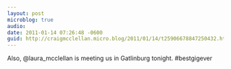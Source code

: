```yaml
---
layout: post
microblog: true
audio: 
date: 2011-01-14 07:26:48 -0600
guid: http://craigmcclellan.micro.blog/2011/01/14/t25906678847250432.html
---
```

Also, @laura_mcclellan is meeting us in Gatlinburg tonight. #bestgigever
